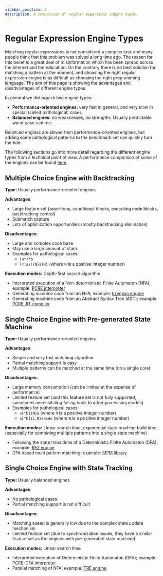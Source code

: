 ```yaml
---
sidebar_position: 2
description: A comparison of regular experssion engine types.
---
```


# Regular Expression Engine Types

Matching regular expressions is not considered a complex task and many people think that this problem was solved a long time ago. The reason for this belief is a great deal of misinformation which has been spread across the internet and the education. On the contrary there is no best solution for matching a pattern at the moment, and choosing the right regular expression engine is as difficult as choosing the right programming language. The aim of this page is showing the advantages and disadvantages of different engine types.

In general we distinguish two engine types:
- **Performance-oriented engines:** very fast in general, and very slow in special (called pathological) cases.
- **Balanced engines:** no weaknesses, no strengths. Usually predictable worst case runtime.

Balanced engines are slower than performance-oriented engines, but adding some pathological patterns to the benchmark set can quickly turn the tide.

The following sections go into more detail regarding the different engine types from a technical point of view. A performance comparison of some of the engines can be found [here](./performance-comparison.md).

## Multiple Choice Engine with Backtracking

**Type:** Usually performance-oriented engines

**Advantages:**
- Large feature set (assertions, conditional blocks, executing code blocks, backtracking control)
- Submatch capture
- Lots of optimization opportunities (mostly backtracking elimination)

**Disadvantages:**
- Large and complex code base
- May use a large amount of stack
- Examples for pathological cases:
    - `(a*)*b`
    - `(?:a?){N}a{N}` (where `N` is a positive integer number)

**Execution modes:** Depth-first search algorithm
- Interpreted execution of a Non-deterministic Finite Automaton (NFA); example: [PCRE interpreter](https://www.pcre.org/)
- Generating machine code from an NFA; example: [Irregexp engine](https://blog.chromium.org/2009/02/irregexp-google-chromes-new-regexp.html)
- Generating machine code from an Abstract Syntax Tree (AST); example: [PCRE JIT compiler](https://www.pcre.org/)

## Single Choice Engine with Pre-generated State Machine

**Type:** Usually performance-oriented engines

**Advantages:**
- Simple and very fast matching algorithm
- Partial matching support is easy
- Multiple patterns can be matched at the same time (on a single core)

**Disadvantages:**
- Large memory consumption (can be limited at the expense of performance)
- Limited feature set (and this feature set is not fully supported, sometimes necessitating falling back to other processing modes)
- Examples for pathological cases:
    - `a[^b]{N}a` (where `N` is a positive integer number)
    - `a[^b]{1,N}abcde` (where `N` is a positive integer number)

**Execution modes:** Linear search time, exponential state machine build time (especially for combining multiple patterns into a single state machine)
- Following the state transitions of a Deterministic Finite Automaton (DFA); example: [RE2 engine](https://github.com/google/re2)
- DFA based multi pattern matching; example: [MPM library](https://github.com/zherczeg/mpm)

## Single Choice Engine with State Tracking

**Type:** Usually balanced engines

**Advantages:**
- No pathological cases
- Partial matching support is not difficult

**Disadvantages:**
- Matching speed is generally low due to the complex state update mechanism
- Limited feature set (due to synchronization issues, they have a similar feature set as the engines with pre-generated state machine)

**Execution modes:** Linear search time
- Interpreted execution of Deterministic Finite Automaton (DFA); example: [PCRE-DFA interpreter](https://www.pcre.org/)
- Parallel matching of NFA; example: [TRE engine](http://laurikari.net/tre/)
